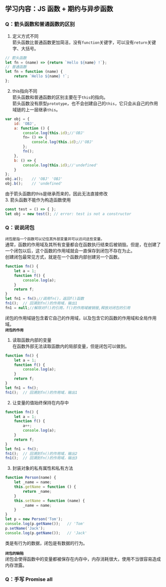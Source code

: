 ## 学习内容：JS 函数 + 期约与异步函数  
### Q：箭头函数和普通函数的区别
1.  定义方式不同  
箭头函数比普通函数更加简洁，没有`function`关键字，可以没有`return`关键字、大括号。
```js
// 箭头函数
let fn = (name) => {return `Hello ${name} !`};
// 普通函数
let fn = function (name) {
    return `Hello ${name} !`;
};
```
2.  this指向不同  
箭头函数和普通函数的区别主要在于`this`的指向。  
箭头函数没有原型`prototype`，也不会创建自己的`this`，它只会从自己的作用域链的上一层继承`this`。
```js
var obj = {
    id: 'OBJ',
    a: function () {
        console.log(this.id);//'OBJ'
        fn= () => {
            console.log(this.id);//'OBJ'
        };
        fn();
    },
    b: () => {
        console.log(this.id);//'undefined'
    }
};
obj.a();    // 'OBJ' 'OBJ'
obj.b();    // 'undefined'
```
由于箭头函数的this是继承而来的，因此无法直接修改  
3. 箭头函数不能作为构造函数使用
```js
const test = () => { };
let obj = new test(); // error: test is not a constructor
```
### Q：说说闭包    
`闭包是指一个函数可以记住其外部变量并可以访问这些变量。`  
通常，函数的作用域及其所有变量都会在函数执行结束后被销毁。但是，在创建了一个闭包以后，这个函数的作用域就会一直保存到闭包不存在为止。  
创建闭包最常见方式，就是在一个函数内部创建另一个函数。
```js
function fn() {
    let a = 1;
    function f() {
        console.log(a);
    }
    return f;
}
let fn1 = fn();//调用fn()，返回f()函数
fn1();  // 回溯到fn()的作用域，输出1
fn1 = null;//解除对f()的引用，f()的作用域被销毁,释放对闭包的引用
```
闭包的作用域链包含着它自己的作用域，以及包含它的函数的作用域和全局作用域。  
<strong>`闭包的作用`</strong>
1.  读取函数内部的变量  
在函数外部无法读取函数内的局部变量，但是闭包可以做到。
```js
function fn() {
    let a = 1;
    function f() {
        console.log(a);
    }
    return f;
}
let fn1 = fn();
fn1();  // 回溯到fn()的作用域，输出1
```
2.  让变量的值始终保持在内存中
```js
function fn() {
    let a = 1;
    function f() {
        a++;
        console.log(a);
    }
    return f;
}
let fn1 = fn();
fn1();  // 回溯到fn()的作用域，输出2
fn1();  // 回溯到fn()的作用域，输出3
```
3.  封装对象的私有属性和私有方法
```js
function Person(name) {
    let _name = name;
    this.getName = function () {
        return _name;
    }
    this.setName = function (name) {
        _name = name;
    }
}
let p = new Person('Tom');
console.log(p.getName());   // 'Tom'
p.setName('Jack');
console.log(p.getName());   // 'Jack'
```
类是有行为的数据，闭包是有数据的行为。  

<strong>`闭包的缺陷`</strong>  
闭包会使得函数中的变量都被保存在内存中，内存消耗很大，使用不当很容易造成内存泄露。  
### Q：手写 Promise all  
  